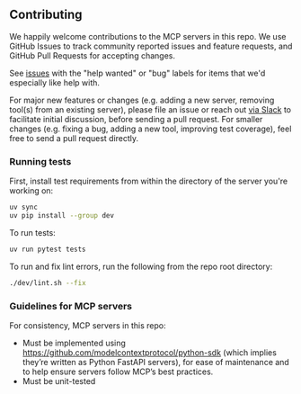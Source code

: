 ## Contributing

We happily welcome contributions to the MCP servers in this repo. We use GitHub Issues to track community reported issues and feature requests, 
and GitHub Pull Requests for accepting changes.

See [issues](https://github.com/databrickslabs/mcp/issues) with the "help wanted" or "bug" labels for items that we'd especially like help with.

For major new features or changes (e.g. adding a new server, removing tool(s) from an existing server), please file an issue or reach out [via Slack](https://databricks.enterprise.slack.com/archives/C065NC65Q9F) to facilitate initial discussion,
before sending a pull request. For smaller changes (e.g. fixing a bug, adding a new tool, improving test coverage), feel free to send a pull request directly.

### Running tests

First, install test requirements from within the directory of the server you're working on:

```bash
uv sync
uv pip install --group dev
```

To run tests:

```bash
uv run pytest tests
```

To run and fix lint errors, run the following from the repo root directory:
```bash
./dev/lint.sh --fix
```

### Guidelines for MCP servers

For consistency, MCP servers in this repo:
* Must be implemented using https://github.com/modelcontextprotocol/python-sdk (which implies they’re written as Python FastAPI servers), for ease of maintenance and to help ensure servers follow MCP’s best practices.
* Must be unit-tested
